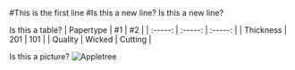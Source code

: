 #This is the first line
#Is this a new line?
Is this a new line?

Is this a table?
| Papertype | #1      | #2      |
| :-----:   | :-----: | :-----: |
| Thickness | 201     | 101     |
| Quality   | Wicked  | Cutting |

Is this a picture?
![Appletree]([http://url/to/img.png](https://photos.app.goo.gl/3Ztan476EPDvoYjo7))
